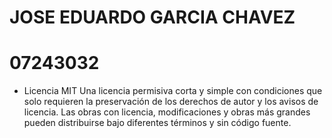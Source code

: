 
# JOSE EDUARDO GARCIA CHAVEZ
# 07243032

- Licencia MIT
  ‎Una licencia permisiva corta y simple con condiciones que solo requieren la preservación de los derechos de autor y los avisos de licencia. Las obras con licencia, modificaciones y obras más grandes pueden distribuirse bajo diferentes términos y sin código fuente.‎
